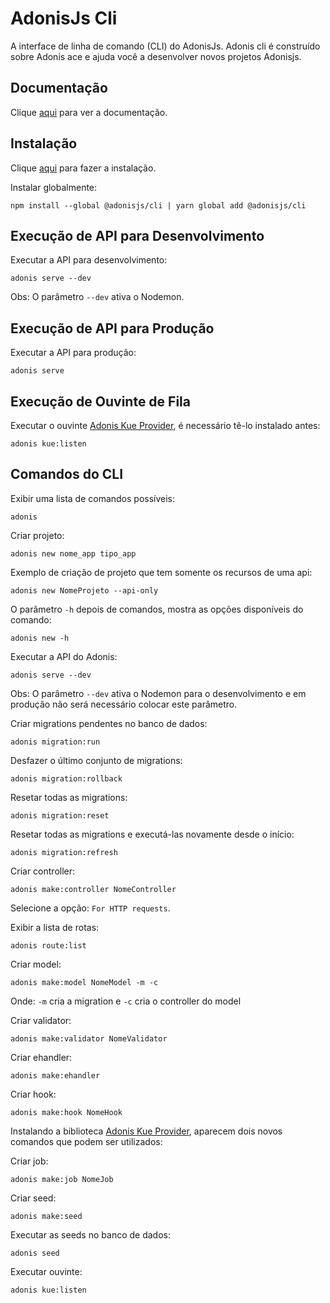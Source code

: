 # AdonisJs Cli

A interface de linha de comando (CLI) do AdonisJs. Adonis cli é construído sobre Adonis ace e ajuda você a desenvolver novos projetos Adonisjs.

## Documentação

Clique [aqui](https://github.com/adonisjs/adonis-cli) para ver a documentação.

## Instalação

Clique [aqui](https://www.npmjs.com/package/@adonisjs/cli) para fazer a instalação.

Instalar globalmente:

```
npm install --global @adonisjs/cli | yarn global add @adonisjs/cli
```

## Execução de API para Desenvolvimento

Executar a API para desenvolvimento:

```
adonis serve --dev
```

Obs: O parâmetro `--dev` ativa o Nodemon.

## Execução de API para Produção

Executar a API para produção:

```
adonis serve
```

## Execução de Ouvinte de Fila

Executar o ouvinte [Adonis Kue Provider](./adonis-kue.md), é necessário tê-lo instalado antes:

```
adonis kue:listen
```

## Comandos do CLI

Exibir uma lista de comandos possíveis:

```
adonis
```

Criar projeto:

```
adonis new nome_app tipo_app
```

Exemplo de criação de projeto que tem somente os recursos de uma api:

```
adonis new NomeProjeto --api-only
```

O parâmetro `-h` depois de comandos, mostra as opções disponíveis do comando:

```
adonis new -h
```

Executar a API do Adonis:

```
adonis serve --dev
```

Obs: O parâmetro `--dev` ativa o Nodemon para o desenvolvimento e em produção não será necessário colocar este parâmetro.

Criar migrations pendentes no banco de dados:

```
adonis migration:run
```

Desfazer o último conjunto de migrations:

```
adonis migration:rollback
```

Resetar todas as migrations:

```
adonis migration:reset
```

Resetar todas as migrations e executá-las novamente desde o início:
```
adonis migration:refresh
```

Criar controller:

```
adonis make:controller NomeController
```

Selecione a opção: `For HTTP requests`.

Exibir a lista de rotas:

```
adonis route:list
```

Criar model:

```
adonis make:model NomeModel -m -c
```

Onde: `-m` cria a migration e `-c` cria o controller do model

Criar validator:

```
adonis make:validator NomeValidator
```

Criar ehandler:

```
adonis make:ehandler
```

Criar hook:

```
adonis make:hook NomeHook
```

Instalando a biblioteca [Adonis Kue Provider](./adonis-kue.md), aparecem dois novos comandos que podem ser utilizados:

Criar job:

```
adonis make:job NomeJob
```

Criar seed:

```
adonis make:seed
```

Executar as seeds no banco de dados:

```
adonis seed
```

Executar ouvinte:

```
adonis kue:listen
```
